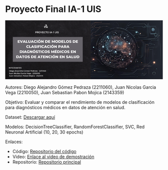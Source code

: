 # Proyecto Final IA-1 UIS

![Banner](banner-ia.png)

Autores: Diego Alejandro Gómez Pedraza (2211060), Juan Nicolas Garcia Vega (2210050), Juan Sebastian Pabon Mojica (2143359)

Objetivo: Evaluar y comparar el rendimiento de modelos de clasificación para diagnósticos médicos en datos de atención en salud.

Dataset: [Descargar aquí](enlace-al-dataset)

Modelos: DecisionTreeClassifier, RandomForestClassifier, SVC, Red Neuronal Artificial (10, 20, 30 epochs)

Enlaces:
- Código: [Repositorio del código](https://github.com/DiegoGomez21/proyecto_IA_atenciones_medicas)
- Video: [Enlace al video de demostración](enlace-al-video)
- Repositorio: [Repositorio principal](https://github.com/DiegoGomez21/proyecto_IA_atenciones_medicas)

